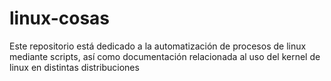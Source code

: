 # linux-cosas

Este repositorio está dedicado a la automatización de procesos de linux mediante scripts, así como documentación relacionada al uso del kernel de linux en distintas distribuciones
